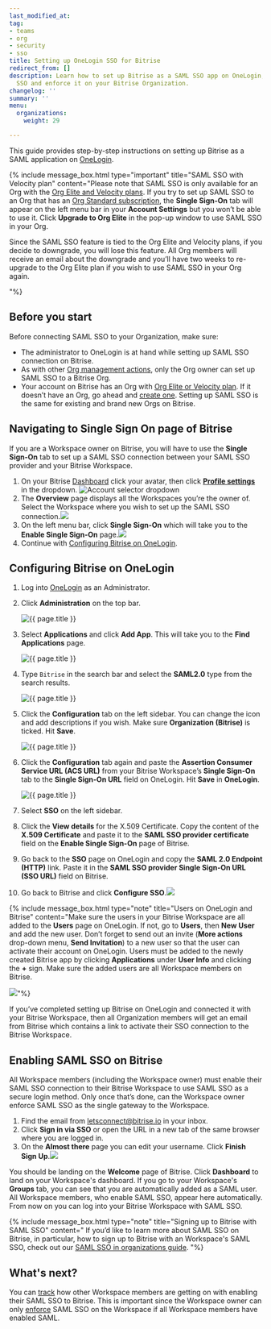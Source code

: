 ```yaml
---
last_modified_at: 
tag:
- teams
- org
- security
- sso
title: Setting up OneLogin SSO for Bitrise
redirect_from: []
description: Learn how to set up Bitrise as a SAML SSO app on OneLogin, enable SAML
  SSO and enforce it on your Bitrise Organization.
changelog: ''
summary: ''
menu:
  organizations:
    weight: 29

---
```

This guide provides step-by-step instructions on setting up Bitrise as a SAML application on [OneLogin](https://www.onelogin.com/).

{% include message_box.html type="important" title="SAML SSO with Velocity plan" content="Please note that SAML SSO is only available for an Org with the [Org Elite and Velocity plans](https://www.bitrise.io/pricing). If you try to set up SAML SSO to an Org that has an [Org Standard subscription](https://www.bitrise.io/pricing/teams), the **Single Sign-On** tab will appear on the left menu bar in your **Account Settings** but you won’t be able to use it. Click **Upgrade to Org Elite** in the pop-up window to use SAML SSO in your Org.

Since the SAML SSO feature is tied to the Org Elite and Velocity plans, if you decide to downgrade, you will lose this feature. All Org members will receive an email about the downgrade and you’ll have two weeks to re-upgrade to the Org Elite plan if you wish to use SAML SSO in your Org again.

"%}

## Before you start

Before connecting SAML SSO to your Organization, make sure:

* The administrator to OneLogin is at hand while setting up SAML SSO connection on Bitrise.
* As with other [Org management actions](https://devcenter.bitrise.io/team-management/organizations/members-organizations/), only the Org owner can set up SAML SSO to a Bitrise Org.
* Your account on Bitrise has an Org with [Org Elite or Velocity plan](https://www.bitrise.io/pricing). If it doesn’t have an Org, go ahead and [create one](https://devcenter.bitrise.io/team-management/organizations/creating-org/). Setting up SAML SSO is the same for existing and brand new Orgs on Bitrise.

## Navigating to Single Sign On page of Bitrise

If you are a Workspace owner on Bitrise, you will have to use the **Single Sign-On** tab to set up a SAML SSO connection between your SAML SSO provider and your Bitrise Workspace.

1. On your Bitrise [Dashboard](https://app.bitrise.io/dashboard/builds) click your avatar, then click [**Profile settings**](https://app.bitrise.io/me/profile#/overview) in the dropdown.
   ![Account selector dropdown](/img/account-settings-dropdown.png)
2. The **Overview** page displays all the Workspaces you’re the owner of. Select the Workspace where you wish to set up the SAML SSO connection.![](/img/overview2.png)
3. On the left menu bar, click **Single Sign-On** which will take you to the **Enable Single Sign-On** page.![](/img/enablesinglesignon.jpg)
4. Continue with [Configuring Bitrise on OneLogin](/team-management/organizations/setting-up-onelogin-sso-for-bitrise/#configuring-bitrise-on-onelogin).

## Configuring Bitrise on OneLogin

 1. Log into [OneLogin](https://www.onelogin.com/) as an Administrator.
 2. Click **Administration** on the top bar.

    ![{{ page.title }}](/img/OneLogin-administration.png)
 3. Select **Applications** and click **Add App**. This will take you to the **Find Applications** page.

    ![{{ page.title }}](/img/onelogin-addapp.png)
 4. Type `Bitrise` in the search bar and select the **SAML2.0** type from the search results.

    ![{{ page.title }}](/img/OneLogin-findapp.jpg)
 5. Click the **Configuration** tab on the left sidebar. You can change the icon and add descriptions if you wish. Make sure **Organization (Bitrise)** is ticked. Hit **Save**.

    ![{{ page.title }}](/img/add-bitrise-onelogin.jpg)
 6. Click the **Configuration** tab again and paste the **Assertion Consumer Service URL (ACS URL)** from your Bitrise Workspace’s **Single Sign-On** tab to the **Single Sign-On URL** field on OneLogin. Hit **Save** in **OneLogin**.

    ![{{ page.title }}](/img/application-details.jpg)
 7. Select **SSO** on the left sidebar.
 8. Click the **View details** for the X.509 Certificate. Copy the content of the **X.509 Certificate** and paste it to the **SAML SSO provider certificate** field on the **Enable Single Sign-On** page of Bitrise.
 9. Go back to the **SSO** page on OneLogin and copy the **SAML 2.0 Endpoint (HTTP)** link. Paste it in the **SAML SSO provider Single Sign-On URL (SSO URL)** field on Bitrise.
10. Go back to Bitrise and click **Configure SSO**.![](/img/enablesinglesignon.jpg)

{% include message_box.html type="note" title="Users on OneLogin and Bitrise" content="Make sure the users in your Bitrise Workspace are all added to the **Users** page on OneLogin. If not, go to **Users**, then **New User** and add the new user. Don’t forget to send out an invite (**More actions** drop-down menu, **Send Invitation**) to a new user so that the user can activate their account on OneLogin. Users must be added to the newly created Bitrise app by clicking **Applications** under **User Info** and clicking the **+** sign. Make sure the added users are all Workspace members on Bitrise.

![](/img/application-onelogin.jpg)"%}

If you’ve completed setting up Bitrise on OneLogin and connected it with your Bitrise Workspace, then all Organization members will get an email from Bitrise which contains a link to activate their SSO connection to the Bitrise Workspace.

## Enabling SAML SSO on Bitrise

All Workspace members (including the Workspace owner) must enable their SAML SSO connection to their Bitrise Workspace to use SAML SSO as a secure login method. Only once that’s done, can the Workspace owner enforce SAML SSO as the single gateway to the Workspace.

1. Find the email from [letsconnect@bitrise.io](mailto:letsconnect@bitrise.io "mailto:letsconnect@bitrise.io") in your inbox.
2. Click **Sign in via SSO** or open the URL in a new tab of the same browser where you are logged in.
3. On the **Almost there** page you can edit your username. Click **Finish Sign Up**.![](/img/almostherepage.png)

You should be landing on the **Welcome** page of Bitrise. Click **Dashboard** to land on your Workspace's dashboard. If you go to your Workspace's **Groups** tab, you can see that you are automatically added as a SAML user. All Workspace members, who enable SAML SSO, appear here automatically. From now on you can log into your Bitrise Workspace with SAML SSO.

{% include message_box.html type="note" title="Signing up to Bitrise with SAML SSO" content=" If you’d like to learn more about SAML SSO on Bitrise, in particular, how to sign up to Bitrise with an Workspace's SAML SSO, check out our [SAML SSO in organizations guide](/team-management/organizations/saml-sso-in-organizations/). "%}

## What's next?

You can [track](/team-management/organizations/saml-sso-in-organizations/#checking-saml-sso-statuses-on-bitrise) how other Workspace members are getting on with enabling their SAML SSO to Bitrise. This is important since the Workspace owner can only [enforce](/team-management/organizations/saml-sso-in-organizations/#enforcing-saml-sso-on-a-workspace) SAML SSO on the Workspace if all Workspace members have enabled SAML.